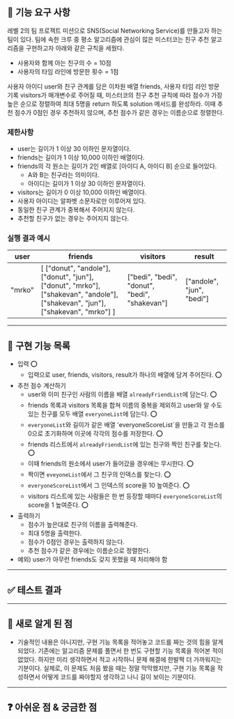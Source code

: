 ## 🚀 기능 요구 사항

레벨 2의 팀 프로젝트 미션으로 SNS(Social Networking Service)를 만들고자 하는 팀이 있다. 팀에 속한 크루 중 평소 알고리즘에 관심이 많은 미스터코는 친구 추천 알고리즘을 구현하고자 아래와 같은 규칙을 세웠다.
- 사용자와 함께 아는 친구의 수 = 10점 
- 사용자의 타임 라인에 방문한 횟수 = 1점

사용자 아이디 user와 친구 관계를 담은 이차원 배열 friends, 사용자 타임 라인 방문 기록 visitors가 매개변수로 주어질 때, 미스터코의 친구 추천 규칙에 따라 점수가 가장 높은 순으로 정렬하여 최대 5명을 return 하도록 solution 메서드를 완성하라. 이때 추천 점수가 0점인 경우 추천하지 않으며, 추천 점수가 같은 경우는 이름순으로 정렬한다.

### 제한사항

- user는 길이가 1 이상 30 이하인 문자열이다.
- friends는 길이가 1 이상 10,000 이하인 배열이다.
- friends의 각 원소는 길이가 2인 배열로 [아이디 A, 아이디 B] 순으로 들어있다.
  - A와 B는 친구라는 의미이다.
  - 아이디는 길이가 1 이상 30 이하인 문자열이다.
- visitors는 길이가 0 이상 10,000 이하인 배열이다.
- 사용자 아이디는 알파벳 소문자로만 이루어져 있다.
- 동일한 친구 관계가 중복해서 주어지지 않는다.
- 추천할 친구가 없는 경우는 주어지지 않는다.

### 실행 결과 예시

| user   | friends                                                                                                                         | visitors                                      | result                    |
| ------ | ------------------------------------------------------------------------------------------------------------------------------- | --------------------------------------------- | ------------------------- |
| "mrko" | [ ["donut", "andole"], ["donut", "jun"], ["donut", "mrko"], ["shakevan", "andole"], ["shakevan", "jun"], ["shakevan", "mrko"] ] | ["bedi", "bedi", "donut", "bedi", "shakevan"] | ["andole", "jun", "bedi"] |


---
## 🛒 구현 기능 목록
- 입력 ⭕
  - 입력으로 user, friends, visitors, result가 하나의 배열에 담겨 주어진다. ⭕
- 추천 점수 계산하기
  - user와 이미 친구인 사람의 이름을 배열 `alreadyFriendList`에 담는다. ⭕
  - friends 목록과 visitors 목록을 합쳐 이름의 중복을 제외하고 user와 알 수도 있는 친구를 모두 배열 `everyoneList`에 담는다. ⭕
  - `everyoneList`와 길이가 같은 배열 'everyoneScoreList`을 만들고 각 원소를 0으로 초기화하며 이곳에 각각의 점수를 저장한다. ⭕
  - friends 리스트에서 `alreadyFriendList`에 있는 친구와 짝인 친구를 찾는다. ⭕
  - 이때 friends의 원소에서 user가 들어갔을 경우에는 무시한다. ⭕
  - 짝이면 `eveyoneList`에서 그 친구의 인덱스를 찾는다. ⭕
  - `everyoneScoreList`에서 그 인덱스의 score을 10 높여준다. ⭕
  - visitors 리스트에 있는 사람들은 한 번 등장할 때마다 `everyoneScoreList`의 score을 1 높여준다. ⭕
- 출력하기
  - 점수가 높은대로 친구의 이름을 출력해준다.
  - 최대 5명을 출력한다.
  - 점수가 0점인 경우는 출력하지 않는다.
  - 추천 점수가 같은 경우에는 이름순으로 정렬한다. 
- 예외) user가 아무런 friends도 갖지 못했을 때 처리해야 함



---
## ✅ 테스트 결과

---

## 💎 새로 알게 된 점
- 기술적인 내용은 아니지만, 구현 기능 목록을 적어놓고 코드를 짜는 것의 힘을 알게 되었다. 기존에는 알고리즘 문제를 풀면서 한 번도 구현할 기능 목록을 적어본 적이 없었다. 하지만 미리 생각하면서 적고 시작하니 문제 해결에 한발짝 더 가까워지는 기분이다. 실제로, 이 문제도 처음 봤을 때는 정말 막막했지만, 구현 기능 목록을 작성하면서 어떻게 코드를 짜야할지 생각하고 나니 길이 보이는 기분이다.

---

## ❓ 아쉬운 점 & 궁금한 점